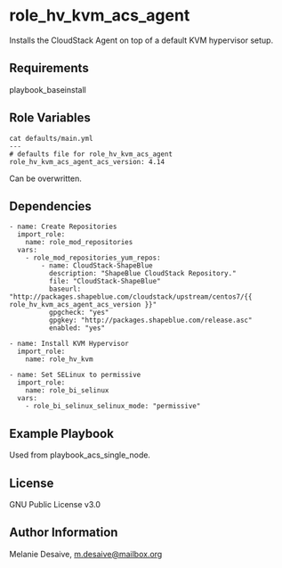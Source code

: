 role_hv_kvm_acs_agent
=========

Installs the CloudStack Agent on top of a default KVM hypervisor setup.

Requirements
------------

playbook_baseinstall

Role Variables
--------------

```
cat defaults/main.yml 
---
# defaults file for role_hv_kvm_acs_agent
role_hv_kvm_acs_agent_acs_version: 4.14
```
Can be overwritten.

Dependencies
------------

```
- name: Create Repositories
  import_role:
    name: role_mod_repositories
  vars:
    - role_mod_repositories_yum_repos:
        - name: CloudStack-ShapeBlue
          description: "ShapeBlue CloudStack Repository."
          file: "CloudStack-ShapeBlue"
          baseurl: "http://packages.shapeblue.com/cloudstack/upstream/centos7/{{ role_hv_kvm_acs_agent_acs_version }}"
          gpgcheck: "yes"
          gpgkey: "http://packages.shapeblue.com/release.asc"
          enabled: "yes"

- name: Install KVM Hypervisor
  import_role:
    name: role_hv_kvm

- name: Set SELinux to permissive
  import_role:
    name: role_bi_selinux
  vars:
    - role_bi_selinux_selinux_mode: "permissive"
```

Example Playbook
----------------

Used from playbook_acs_single_node.

License
-------

GNU Public License v3.0

Author Information
------------------

Melanie Desaive, m.desaive@mailbox.org
